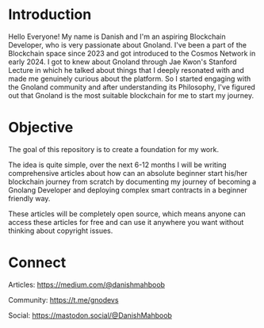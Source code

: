 # Introduction
Hello Everyone! My name is Danish and I'm an aspiring Blockchain Developer, who is very passionate about Gnoland. I've been a part of the Blockchain space since 2023 and got introduced to the Cosmos Network in early 2024. I got to knew about Gnoland through Jae Kwon's Stanford Lecture in which he talked about things that I deeply resonated with and made me genuinely curious about the platform. So I started engaging with the Gnoland community and after understanding its Philosophy, I've figured out that Gnoland is the most suitable blockchain for me to start my journey.

# Objective
The goal of this repository is to create a foundation for my work.

The idea is quite simple, over the next 6-12 months I will be writing comprehensive articles about how can an absolute beginner start his/her blockchain journey from scratch by documenting my journey of becoming a Gnolang Developer and deploying complex smart contracts in a beginner friendly way.

These articles will be completely open source, which means anyone can access these articles for free and can use it anywhere you want without thinking about copyright issues.

# Connect
Articles: https://medium.com/@danishmahboob

Community: https://t.me/gnodevs

Social: https://mastodon.social/@DanishMahboob


